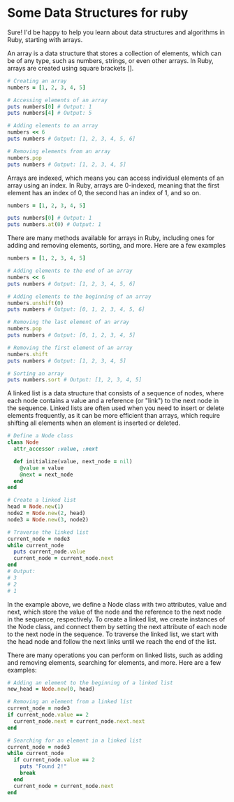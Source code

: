 # Some Data Structures for ruby 

Sure! I'd be happy to help you learn about data structures and algorithms in Ruby, starting with arrays.

An array is a data structure that stores a collection of elements, which can be of any type, such as numbers, strings, or even other arrays. In Ruby, arrays are created using square brackets [].

```ruby
# Creating an array
numbers = [1, 2, 3, 4, 5]

# Accessing elements of an array
puts numbers[0] # Output: 1
puts numbers[4] # Output: 5

# Adding elements to an array
numbers << 6
puts numbers # Output: [1, 2, 3, 4, 5, 6]

# Removing elements from an array
numbers.pop
puts numbers # Output: [1, 2, 3, 4, 5]
```

Arrays are indexed, which means you can access individual elements of an array using an index. In Ruby, arrays are 0-indexed, meaning that the first element has an index of 0, the second has an index of 1, and so on.

```ruby
numbers = [1, 2, 3, 4, 5]

puts numbers[0] # Output: 1
puts numbers.at(0) # Output: 1
```
There are many methods available for arrays in Ruby, including ones for adding and removing elements, sorting, and more. Here are a few examples

```ruby
numbers = [1, 2, 3, 4, 5]

# Adding elements to the end of an array
numbers << 6
puts numbers # Output: [1, 2, 3, 4, 5, 6]

# Adding elements to the beginning of an array
numbers.unshift(0)
puts numbers # Output: [0, 1, 2, 3, 4, 5, 6]

# Removing the last element of an array
numbers.pop
puts numbers # Output: [0, 1, 2, 3, 4, 5]

# Removing the first element of an array
numbers.shift
puts numbers # Output: [1, 2, 3, 4, 5]

# Sorting an array
puts numbers.sort # Output: [1, 2, 3, 4, 5]
```

A linked list is a data structure that consists of a sequence of nodes, where each node contains a value and a reference (or "link") to the next node in the sequence. Linked lists are often used when you need to insert or delete elements frequently, as it can be more efficient than arrays, which require shifting all elements when an element is inserted or deleted.

```ruby
# Define a Node class
class Node
  attr_accessor :value, :next

  def initialize(value, next_node = nil)
    @value = value
    @next = next_node
  end
end

# Create a linked list
head = Node.new(1)
node2 = Node.new(2, head)
node3 = Node.new(3, node2)

# Traverse the linked list
current_node = node3
while current_node
  puts current_node.value
  current_node = current_node.next
end
# Output:
# 3
# 2
# 1
```

In the example above, we define a Node class with two attributes, value and next, which store the value of the node and the reference to the next node in the sequence, respectively. To create a linked list, we create instances of the Node class, and connect them by setting the next attribute of each node to the next node in the sequence. To traverse the linked list, we start with the head node and follow the next links until we reach the end of the list.

There are many operations you can perform on linked lists, such as adding and removing elements, searching for elements, and more. Here are a few examples:

```ruby
# Adding an element to the beginning of a linked list
new_head = Node.new(0, head)

# Removing an element from a linked list
current_node = node3
if current_node.value == 2
  current_node.next = current_node.next.next
end

# Searching for an element in a linked list
current_node = node3
while current_node
  if current_node.value == 2
    puts "Found 2!"
    break
  end
  current_node = current_node.next
end
```